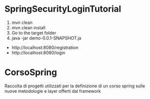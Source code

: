 # SpringSecurityLoginTutorial

1. mvn clean
2. mvn clean install
3. Go to the target folder
4. java -jar demo-0.0.1-SNAPSHOT.ja

- http://localhost:8080/registration
- http://localhost:8080/login


# CorsoSpring
Raccolta di progetti utilizzati per la definizione di un corso spring sulle nuove metodologie e layer offerti dal framework
